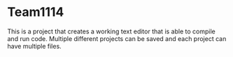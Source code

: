 # Team1114
This is a project that creates a working text editor that is able to compile and run code. Multiple different projects can be saved and each project can have multiple files.
